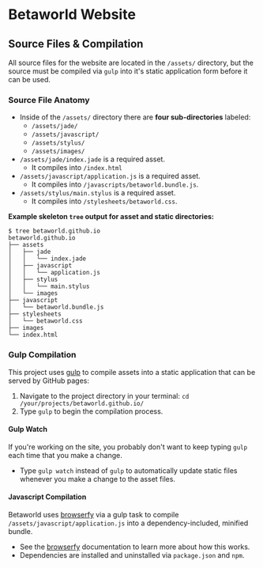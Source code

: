 # Betaworld Website

## Source Files & Compilation

All source files for the website are located in the `/assets/` directory, but the source must be compiled via `gulp` into it's static application form before it can be used.

### Source File Anatomy

* Inside of the `/assets/` directory there are **four sub-directories** labeled:
    * `/assets/jade/`
    * `/assets/javascript/`
    * `/assets/stylus/`
    * `/assets/images/`
* `/assets/jade/index.jade` is a required asset.
    * It compiles into `/index.html`
* `/assets/javascript/application.js` is a required asset.
    * It compiles into `/javascripts/betaworld.bundle.js`.
* `/assets/stylus/main.stylus` is a required asset.
    * It compiles into `/stylesheets/betaworld.css`.

**Example skeleton `tree` output for asset and static directories:**

```shell
$ tree betaworld.github.io
betaworld.github.io
├── assets
│   ├── jade
│   │   └── index.jade
│   ├── javascript
│   │   └── application.js
│   ├── stylus
│   │   └── main.stylus
│   └── images
├── javascript
│   └── betaworld.bundle.js
├── stylesheets
│   └── betaworld.css
├── images
└── index.html
```

### Gulp Compilation

This project uses [gulp](gulpjs.com) to compile assets into a static application that can be served by GitHub pages:

1. Navigate to the project directory in your terminal: `cd /your/projects/betaworld.github.io/`
2. Type `gulp` to begin the compilation process.

#### Gulp Watch

If you're working on the site, you probably don't want to keep typing `gulp` each time that you make a change.

* Type `gulp watch` instead of `gulp` to automatically update static files whenever you make a change to the asset files.

#### Javascript Compilation

Betaworld uses [browserfy](http://browserify.org) via a gulp task to compile `/assets/javascript/application.js` into a dependency-included, minified bundle.

* See the [browserfy](http://browserify.org) documentation to learn more about how this works.
* Dependencies are installed and uninstalled via `package.json` and `npm`.